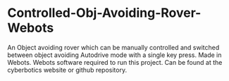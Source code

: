 # Controlled-Obj-Avoiding-Rover-Webots
An Object avoiding rover which can be manually controlled and switched between object avoiding Autodrive mode with a single key press. Made in Webots.
Webots software required to run this project. 
Can be found at the cyberbotics website or github repository.